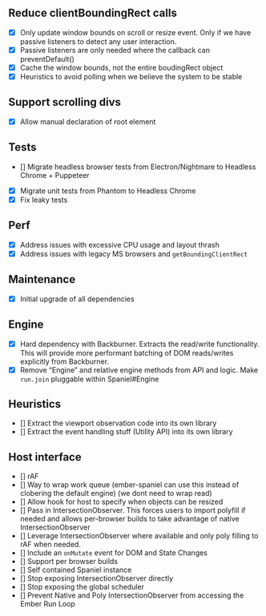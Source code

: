 ## Reduce clientBoundingRect calls
  - [x] Only update window bounds on scroll or resize event. Only if we have passive listeners to detect any user interaction.
  - [x] Passive listeners are only needed where the callback can preventDefault()
  - [x] Cache the window bounds, not the entire boudingRect object
  - [x] Heuristics to avoid polling when we believe the system to be stable

## Support scrolling divs
  - [x] Allow manual declaration of root element

## Tests
  - [] Migrate headless browser tests from Electron/Nightmare to Headless Chrome + Puppeteer
  - [x] Migrate unit tests from Phantom to Headless Chrome
  - [x] Fix leaky tests

## Perf
  - [x] Address issues with excessive CPU usage and layout thrash
  - [x] Address issues with legacy MS browsers and `getBoundingClientRect`

## Maintenance 
  - [x] Initial upgrade of all dependencies

## Engine
  - [x] Hard dependency with Backburner. Extracts the read/write functionality. This will provide more performant batching of DOM reads/writes explicitly from Backburner.
  - [x] Remove “Engine” and relative engine methods from API and logic. Make `run.join` pluggable within Spaniel#Engine

## Heuristics
  - [] Extract the viewport observation code into its own library
  - [] Extract the event handling stuff (Utility API) into its own library

## Host interface
  - [] rAF
  - [] Way to wrap work queue (ember-spaniel can use this instead of clobering the default engine) (we dont need to wrap read)
  - [] Allow hook for host to specify when objects can be resized
  - [] Pass in IntersectionObserver. This forces users to import polyfill if needed and allows per-browser builds to take advantage of native IntersectionObserver
  - [] Leverage IntersectionObserver where available and only poly filling to rAF when needed.
  - [] Include an `onMutate` event for DOM and State Changes
  - [] Support per browser builds
  - [] Self contained Spaniel instance
  - [] Stop exposing IntersectionObserver directly
  - [] Stop exposing the global scheduler
  - [] Prevent Native and Poly IntersectionObserver from accessing the Ember Run Loop
